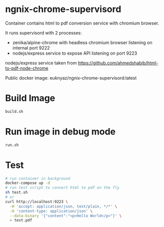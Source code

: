# ngnix-chrome-supervisord

Container contains html to pdf conversion service with chromium browser.

It runs supervisord with 2 processes:
- zenika/alpine-chrome with headless chromium browser listening on internal port 9222
- nodejs/express service to expose API listening on port 9223


nodejs/express service taken from  https://github.com/ahmedshabib/html-to-pdf-node-chrome

Public docker image: euknyaz/ngnix-chrome-supervisord:latest

# Build Image

```sh
build.sh 
```

# Run image in debug mode
```sh
run.sh
```

# Test

```sh
# run container in background
docker-compose up -d 
# run test script to convert html to pdf on the fly
sh test.sh
# or 
curl http://localhost:9223 \
  -H 'accept: application/json, text/plain, */*' \
  -H 'content-type: application/json' \
  --data-binary '{"content":"<p>Hello World</p>"}' \
  > test.pdf
```
